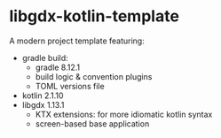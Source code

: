 # libgdx-kotlin-template

A modern project template featuring:
* gradle build:
    - gradle 8.12.1
    - build logic & convention plugins
    - TOML versions file
* kotlin 2.1.10
* libgdx 1.13.1
    - KTX extensions: for more idiomatic kotlin syntax
    - screen-based base application